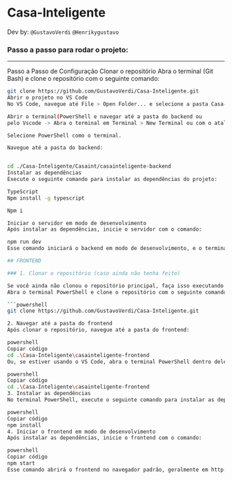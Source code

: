 # Casa-Inteligente
Dev by: `@GustavoVerdi` ```@Henrikygustavo```
### Passo a passo para rodar o projeto:
---
Passo a Passo de Configuração
Clonar o repositório
Abra o terminal (Git Bash) e clone o repositório com o seguinte comando:

```bash
git clone https://github.com/GustavoVerdi/Casa-Inteligente.git
Abrir o projeto no VS Code
No VS Code, navegue até File > Open Folder... e selecione a pasta Casa-Inteligente que você acabou de clonar.

Abrir o terminal(PowerShell e navegar até a pasta do backend ou
pelo Vscode -> Abra o terminal em Terminal > New Terminal ou com o atalho Ctrl + Shift + ~.

Selecione PowerShell como o terminal.

Navegue até a pasta do backend:


cd ./Casa-Inteligente/Casaint/casainteligente-backend
Instalar as dependências
Execute o seguinte comando para instalar as dependências do projeto:

TypeScript
Npm install -g typescript

Npm i

Iniciar o servidor em modo de desenvolvimento
Após instalar as dependências, inicie o servidor com o comando:

npm run dev
Esse comando iniciará o backend em modo de desenvolvimento, e o terminal mostrará as mensagens de log, indicando que o servidor está em execução.

## FRONTEND

### 1. Clonar o repositório (caso ainda não tenha feito)

Se você ainda não clonou o repositório principal, faça isso executando o comando:
Abra o terminal PowerShell e clone o repositório com o seguinte comando:

```powershell
git clone https://github.com/GustavoVerdi/Casa-Inteligente.git

2. Navegar até a pasta do frontend
Após clonar o repositório, navegue até a pasta do frontend:

powershell
Copiar código
cd .\Casa-Inteligente\casainteligente-frontend
Ou, se estiver usando o VS Code, abra o terminal PowerShell dentro dele, indo em Terminal > New Terminal ou usando o atalho Ctrl + Shift + ~, e então navegue até a pasta do frontend com:

powershell
Copiar código
cd .\Casa-Inteligente\casainteligente-frontend
3. Instalar as dependências
No terminal PowerShell, execute o seguinte comando para instalar as dependências do frontend:

powershell
Copiar código
npm install
4. Iniciar o frontend em modo de desenvolvimento
Após instalar as dependências, inicie o frontend com o comando:

powershell
Copiar código
npm start
Esse comando abrirá o frontend no navegador padrão, geralmente em http://localhost:3000. Você poderá então interagir com a interface para controlar os dispositivos simulados.


